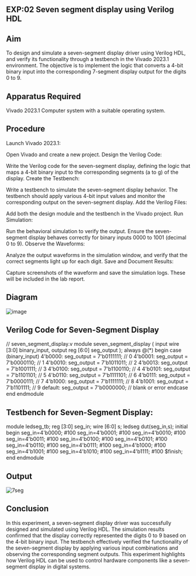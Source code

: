 ## EXP:02 Seven segment display using Verilog HDL 
## Aim
To design and simulate a seven-segment display driver using Verilog HDL, and verify its functionality through a testbench in the Vivado 2023.1 environment. The objective is to implement the logic that converts a 4-bit binary input into the corresponding 7-segment display output for the digits 0 to 9.

## Apparatus Required
Vivado 2023.1
Computer system with a suitable operating system.

## Procedure

Launch Vivado 2023.1:

Open Vivado and create a new project.
Design the Verilog Code:

Write the Verilog code for the seven-segment display, defining the logic that maps a 4-bit binary input to the corresponding segments (a to g) of the display.
Create the Testbench:

Write a testbench to simulate the seven-segment display behavior. The testbench should apply various 4-bit input values and monitor the corresponding output on the seven-segment display.
Add the Verilog Files:

Add both the design module and the testbench in the Vivado project.
Run Simulation:

Run the behavioral simulation to verify the output. Ensure the seven-segment display behaves correctly for binary inputs 0000 to 1001 (decimal 0 to 9).
Observe the Waveforms:

Analyze the output waveforms in the simulation window, and verify that the correct segments light up for each digit.
Save and Document Results:

Capture screenshots of the waveform and save the simulation logs. These will be included in the lab report.

## Diagram
![image](https://github.com/user-attachments/assets/d7ecb419-906e-4e3b-9b82-f86ced4f364a)


## Verilog Code for Seven-Segment Display

// seven_segment_display.v module seven_segment_display ( input wire [3:0] binary_input, output reg [6:0] seg_output ); always @(*) begin case (binary_input) 4'b0000: seg_output = 7'b0111111; // 0 4'b0001: seg_output = 7'b0000110; // 1 4'b0010: seg_output = 7'b1011011; // 2 4'b0013: seg_output = 7'b1001111; // 3 4'b0100: seg_output = 7'b1100110; // 4 4'b0101: seg_output = 7'b1101101; // 5 4'b0110: seg_output = 7'b1111101; // 6 4'b0111: seg_output = 7'b0000111; // 7 4'b1000: seg_output = 7'b1111111; // 8 4'b1001: seg_output = 7'b1101111; // 9 default: seg_output = 7'b0000000; // blank or error endcase end endmodule

## Testbench for Seven-Segment Display:

module ledseg_tb; reg [3:0] seg_in; wire [6:0] s; ledseg dut(seg_in,s); initial begin seg_in=4'b0000; #100 seg_in=4'b0001; #100 seg_in=4'b0010; #100 seg_in=4'b0011; #100 seg_in=4'b0100; #100 seg_in=4'b0101; #100 seg_in=4'b0110; #100 seg_in=4'b0111; #100 seg_in=4'b1000; #100 seg_in=4'b1001; #100 seg_in=4'b1010; #100 seg_in=4'b1111; #100 $finish; end endmodule

## Output
![7seg](https://github.com/user-attachments/assets/8e759279-a948-4b0f-a849-20cfc97d234a)


## Conclusion
In this experiment, a seven-segment display driver was successfully designed and simulated using Verilog HDL. The simulation results confirmed that the display correctly represented the digits 0 to 9 based on the 4-bit binary input. The testbench effectively verified the functionality of the seven-segment display by applying various input combinations and observing the corresponding segment outputs. This experiment highlights how Verilog HDL can be used to control hardware components like a seven-segment display in digital systems.
